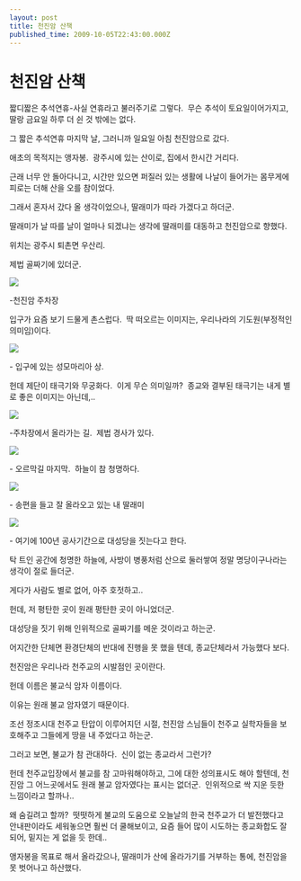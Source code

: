 ```yaml
---
layout: post
title: 천진암 산책
published_time: 2009-10-05T22:43:00.000Z
---
```


# 천진암 산책


짧디짧은 추석연휴-사실 연휴라고 불러주기로 그렇다.  무슨 추석이 토요일이어가지고, 딸랑 금요일 하루 더 쉰 것 밖에는 없다.

그 짧은 추석연휴 마지막 날, 그러니까 일요일 아침 천진암으로 갔다.

애초의 목적지는 앵자봉.  광주시에 있는 산이로, 집에서 한시간 거리다.

근래 너무 안 돌아다니고, 시간만 있으면 퍼질러 있는 생활에 나날이 들어가는 몸무게에 피로는 더해 산을 오를 참이었다.

그래서 혼자서 갔다 올 생각이었으나, 딸래미가 따라 가겠다고 하더군.

딸래미가 날 따를 날이 얼마나 되겠냐는 생각에 딸래미를 대동하고 천진암으로 향했다.

위치는 광주시 퇴촌면 우산리.

제법 골짜기에 있더군.

![](../pds/200910/05/80/a0109780_4ac9f16f55851.jpg)

-천진암 주차장

입구가 요즘 보기 드물게 촌스럽다.  딱 떠오르는 이미지는, 우리나라의 기도원(부정적인 의미임)이다.

![](../pds/200910/05/80/a0109780_4ac9f17325ac0.jpg)

\- 입구에 있는 성모마리아 상.

헌데 제단이 태극기와 무궁화다.  이게 무슨 의미일까?  종교와 결부된 태극기는 내게 별로 좋은 이미지는 아닌데,..

![](../pds/200910/05/80/a0109780_4ac9f16f1ec0b.jpg)

-주차장에서 올라가는 길.  제법 경사가 있다.

![](../pds/200910/05/80/a0109780_4ac9f1767e7ae.jpg)

\- 오르막길 마지막.  하늘이 참 청명하다.

![](../pds/200910/05/80/a0109780_4ac9f575f39df.jpg)

\- 송편을 들고 잘 올라오고 있는 내 딸래미

![](../pds/200910/05/80/a0109780_4ac9f1770c54e.jpg)

\- 여기에 100년 공사기간으로 대성당을 짓는다고 한다.

탁 트인 공간에 청명한 하늘에, 사방이 병풍처럼 산으로 둘러쌓여 정말 명당이구나라는 생각이 절로 들더군.

게다가 사람도 별로 없어, 아주 호젓하고..

헌데, 저 평탄한 곳이 원래 평탄한 곳이 아니었더군.

대성당을 짓기 위해 인위적으로 골짜기를 메운 것이라고 하는군.

어지간한 단체면 환경단체의 반대에 진행을 못 했을 텐데, 종교단체라서 가능했다 보다.

천진암은 우리나라 천주교의 시발점인 곳이란다.

헌데 이름은 불교식 암자 이름이다.

이유는 원래 불교 암자였기 때문이다.

조선 정조시대 천주교 탄압이 이루어지던 시절, 천진암 스님들이 천주교 실학자들을 보호해주고 그들에게 땅을 내 주었다고 하는군.

그러고 보면, 불교가 참 관대하다.  신이 없는 종교라서 그런가?

헌데 천주교입장에서 불교를 참 고마워해야하고, 그에 대한 성의표시도 해야 할텐데, 천진암 그 어느곳에서도 원래 불교 암자였다는 표시는 없더군.  인위적으로 싹 지운 듯한 느낌이라고 할까나..

왜 숨길려고 할까?  떳떳하게 불교의 도움으로 오늘날의 한국 천주교가 더 발전했다고 안내판이라도 세워놓으면 훨씬 더 쿨해보이고, 요즘 들어 많이 시도하는 종교화합도 잘 되어, 밑지는 게 없을 듯 한데..

앵자봉을 목표로 해서 올라갔으나, 딸래미가 산에 올라가기를 거부하는 통에, 천진암을 못 벗어나고 하산했다.

